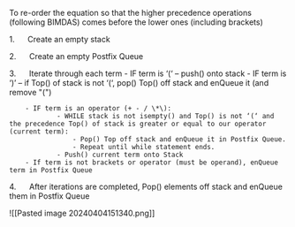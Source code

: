 To re-order the equation so that the higher precedence operations (following BIMDAS) comes before the lower ones (including brackets)

1.      Create an empty stack

2.      Create an empty Postfix Queue

3.      Iterate through each term
		- IF term is ‘(‘ – push() onto stack
		- IF term is ‘)’ – if Top() of stack is not ‘(‘, pop() Top() off stack and enQueue it (and remove "(")
			
		- IF term is an operator (+ - / \*\): 
				- WHILE stack is not isempty() and Top() is not ‘(‘ and the precedence Top() of stack is greater or equal to our operator (current term): 
					- Pop() Top off stack and enQueue it in Postfix Queue. 
					- Repeat until while statement ends.
				- Push() current term onto Stack
		- If term is not brackets or operator (must be operand), enQueue term in Postfix Queue
		
4.      After iterations are completed, Pop() elements off stack and enQueue them in Postfix Queue

![[Pasted image 20240404151340.png]]

